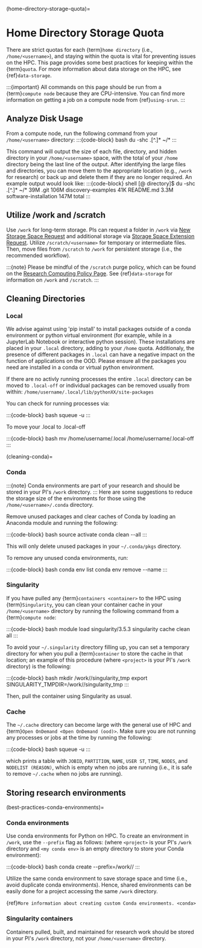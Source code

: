 (home-directory-storage-quota)=
# Home Directory Storage Quota

There are strict quotas for each {term}`home directory` (i.e., `/home/<username>`), and staying within the quota is vital for preventing issues on the HPC. This page provides some best practices for keeping within the {term}`quota`. For more information about data storage on the HPC, see {ref}`data-storage`.

:::{important}
All commands on this page should be run from a {term}`compute node` because they are CPU-intensive. You can find more information on getting a job on a compute node from {ref}`using-srun`.
:::

## Analyze Disk Usage
From a compute node, run the following command from your `/home/<username>` directory:
:::{code-block} bash
du -shc .[^.]* ~/*
:::

This command will output the size of each file, directory, and hidden directory in your `/home/<username>` space, with the total of your `/home` directory being the last line of the output. After identifying the large files and directories, you can move them to the appropriate location (e.g., `/work` for research) or back up and delete them if they are no longer required. An example output would look like:
:::{code-block} shell
[<username>@<host> directory]$  du -shc .[^.]* ~/*
39M     .git
106M    discovery-examples
41K     README.md
3.3M    software-installation
147M    total
:::

## Utilize /work and /scratch
Use `/work` for long-term storage. PIs can request a folder in `/work` via [New Storage Space Request] and additional storage via [Storage Space Extension Request]. Utilize `/scratch/<username>` for temporary or intermediate files. Then, move files from `/scratch` to `/work` for persistent storage (i.e., the recommended workflow).

:::{note}
Please be mindful of the `/scratch` purge policy, which can be found on the [Research Computing Policy Page]. See {ref}`data-storage` for information on `/work` and `/scratch`.
:::

## Cleaning Directories
### Local

We advise against using 'pip install' to install packages outside of a conda environment or python virtual environment (for example, while in a JupyterLab Notebook or interactive python session). These installations are placed in your `.local` directory, adding to your `/home` quota. Additionaly, the presence of different packages in `.local` can have a negative impact on the function of applications on the OOD. Please ensure all the packages you need are installed in a conda or virtual python environment.

If there are no activly running processes the entire `.local` directory can be moved to `.local-off` or individual packages can be removed usually from within: `/home/username/.local/lib/pythonXX/site-packages`

You can check for running processes via:

:::{code-block} bash
squeue -u <username>
:::

To move your .local to .local-off

:::{code-block} bash
mv /home/username/.local /home/username/.local-off
:::


(cleaning-conda)=
### Conda

:::{note}
Conda environments are part of your research and should be stored in your PI's `/work` directory.
:::
Here are some suggestions to reduce the storage size of the environments for those using the `/home/<username>/.conda` directory.

Remove unused packages and clear caches of Conda by loading an Anaconda module and running the following:

:::{code-block} bash
source activate <your environment>
conda clean --all
:::

This will only delete unused packages in your `~/.conda/pkgs` directory.

To remove any unused conda environments, run:

:::{code-block} bash
conda env list
conda env remove --name <your environment>
:::

### Singularity

If you have pulled any {term}`containers <container>` to the HPC using {term}`Singularity`, you can clean your container cache in your `/home/<username>` directory by running the following command from a {term}`compute node`:

:::{code-block} bash
module load singularity/3.5.3
singularity cache clean all
:::

To avoid your `~/.singularity` directory filling up, you can set a temporary directory for when you pull a {term}`container` to store the cache in that location; an example of this procedure (where `<project>` is your PI's `/work` directory) is the following:

:::{code-block} bash
mkdir /work/<project>/singularity_tmp
export SINGULARITY_TMPDIR=/work/<project>/singularity_tmp
:::

Then, pull the container using Singularity as usual.

### Cache

The `~/.cache` directory can become large with the general use of HPC and {term}`Open OnDemand <Open OnDemand (ood)>`. Make sure you are not running any processes or jobs at the time by running the following:

:::{code-block} bash
squeue -u <username>
:::

which prints a table with `JOBID`, `PARTITION`, `NAME`, `USER ST`, `TIME`, `NODES`, and `NODELIST (REASON)`, which is empty when no jobs are running (i.e., it is safe to remove `~/.cache` when no jobs are running).

## Storing research environments

(best-practices-conda-environments)=
### Conda environments

Use conda environments for Python on HPC. To create an environment in `/work`, use the `--prefix` flag as follows: (where `<project>` is your PI's `/work` directory and `<my conda env>` is an empty directory to store your Conda environment):

:::{code-block} bash
conda create --prefix=/work/<project>/<my conda env>
:::


Utilize the same conda environment to save storage space and time (i.e., avoid duplicate conda environments). Hence, shared environments can be easily done for a project accessing the same `/work` directory.


{ref}`More information about creating custom Conda environments. <conda>`

### Singularity containers

Containers pulled, built, and maintained for research work should be stored in your PI's `/work` directory, not your `/home/<username>` directory.

[New Storage Space Request]: https://bit.ly/NURC-NewStorage
[Research Computing Policy Page]: https://rc.northeastern.edu/policy/
[Storage Space Extension Request]: https://bit.ly/NURC-StorageExtension

